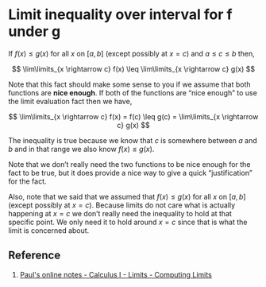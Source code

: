 # Limit inequality over interval for f under g

If $f(x) \leq g(x)$ for all $x$ on $[a, b]$ (except possibly at $x = c$) and $a \leq c \leq b$ then,

$$
\lim\limits_{x \rightarrow c} f(x) \leq \lim\limits_{x \rightarrow c} g(x)
$$

Note that this fact should make some sense to you if we assume that both functions are **nice enough**. If both of the functions are “nice enough” to use the limit evaluation fact then we have,

$$
\lim\limits_{x \rightarrow c} f(x) = f(c) \leq g(c) = \lim\limits_{x \rightarrow c} g(x)
$$

The inequality is true because we know that $c$ is somewhere between $a$ and $b$ and in that range we also know $f(x) \leq g(x)$.

Note that we don’t really need the two functions to be nice enough for the fact to be true, but it does provide a nice way to give a quick “justification” for the fact.

Also, note that we said that we assumed that $f(x) \leq g(x)$ for all $x$ on $[a, b]$ (except possibly at $x = c$). Because limits do not care what is actually happening at $x = c$ we don’t really need the inequality to hold at that specific point. We only need it to hold around $x = c$ since that is what the limit is concerned about.

## Reference

1. [Paul's online notes - Calculus I - Limits - Computing Limits](https://tutorial.math.lamar.edu/Classes/CalcI/ComputingLimits.aspx)